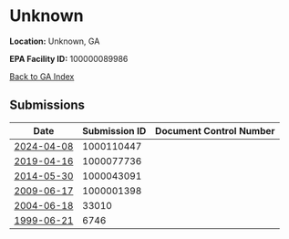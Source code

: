 # Unknown

**Location:** Unknown, GA

**EPA Facility ID:** 100000089986

[Back to GA Index](../../index.md)

## Submissions

| Date | Submission ID | Document Control Number |
|------|--------------|-------------------------|
| [2024-04-08](submissions/1000110447.md) | 1000110447 |  |
| [2019-04-16](submissions/1000077736.md) | 1000077736 |  |
| [2014-05-30](submissions/1000043091.md) | 1000043091 |  |
| [2009-06-17](submissions/1000001398.md) | 1000001398 |  |
| [2004-06-18](submissions/33010.md) | 33010 |  |
| [1999-06-21](submissions/6746.md) | 6746 |  |
